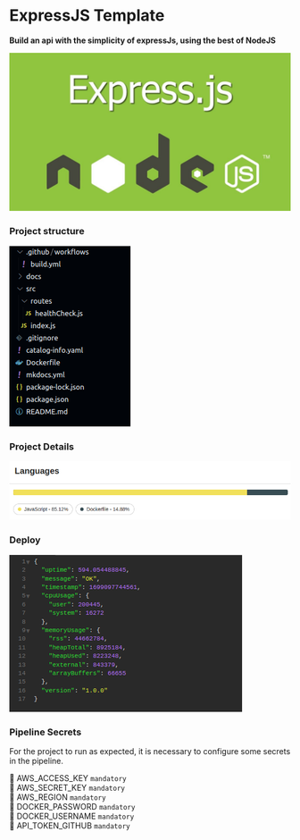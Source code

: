 # ExpressJS Template

**Build an api with the simplicity of expressJs, using the best of NodeJS**

<img src="./imgs/banner.jpg" width="600" />



### Project structure

<img src="./imgs/image1.png"/>

### Project Details
<img src="./imgs/image2.png"/>

### Deploy
<img src="./imgs/image5.png"/>

### Pipeline Secrets
For the project to run as expected, it is necessary to configure some secrets in the pipeline.

🔑 AWS_ACCESS_KEY `mandatory` <br>
🔑 AWS_SECRET_KEY `mandatory` <br>
🔑 AWS_REGION `mandatory` <br>
🔑 DOCKER_PASSWORD `mandatory` <br>
🔑 DOCKER_USERNAME `mandatory` <br>
🔑 API_TOKEN_GITHUB `mandatory` <br>
